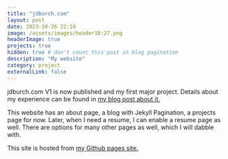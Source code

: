 ```yaml
---
title: "jdburch.com"
layout: post
date: 2023-10-26 22:10
image: /assets/images/header10:27.png
headerImage: true
projects: true
hidden: true # don't count this post in blog pagination
description: "My website"
category: project
externalLink: false
---
```


jdburch.com V1 is now published and my first major project. Details about my experience can be found in [my blog post about it.](https://jdburch.com/my-website-is-published/)

This website has an about page, a blog with Jekyll Pagination, a projects page for now. Later, when I need a resume, I can enable a resume page as well. There are options for many other pages as well, which I will dabble with. 

This site is hosted from [my Github pages site.](https://github.com/JDBurchHuzzah/jdburchhuzzah.github.io)
